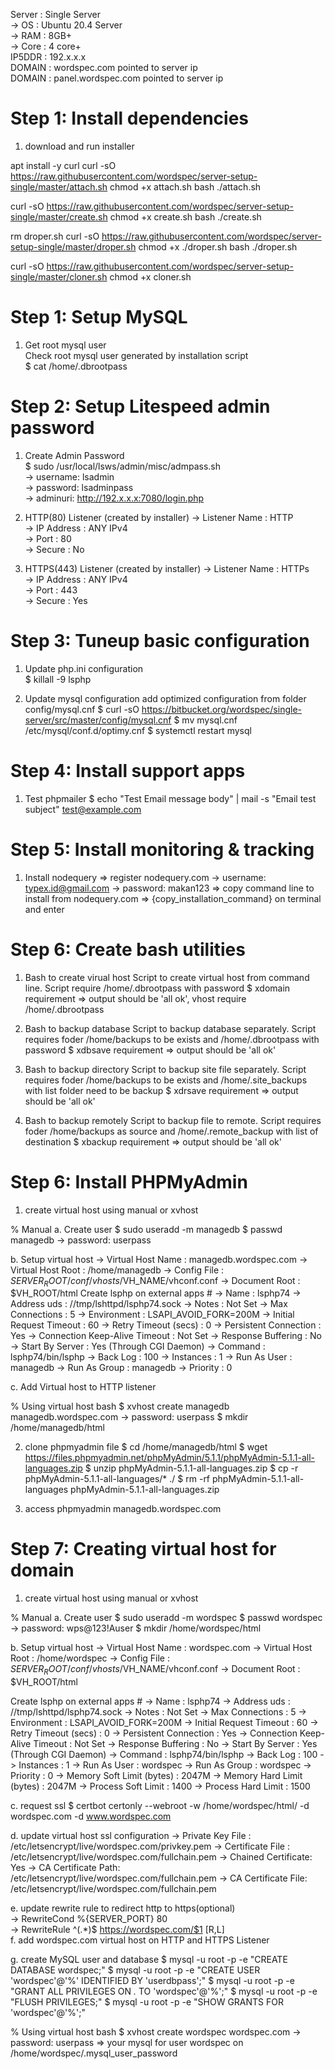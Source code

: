 Server  : Single Server  
-> OS 	: Ubuntu 20.4 Server  
-> RAM 	: 8GB+  
-> Core : 4 core+  
IP5DDR  : 192.x.x.x  
DOMAIN  : wordspec.com pointed to server ip  
DOMAIN  : panel.wordspec.com pointed to server ip  
 
# Step  1: Install dependencies  
1. download and run installer  

apt install -y curl
curl -sO https://raw.githubusercontent.com/wordspec/server-setup-single/master/attach.sh
chmod +x attach.sh
bash ./attach.sh 

curl -sO https://raw.githubusercontent.com/wordspec/server-setup-single/master/create.sh
chmod +x create.sh 
bash ./create.sh


rm droper.sh
curl -sO https://raw.githubusercontent.com/wordspec/server-setup-single/master/droper.sh
chmod +x ./droper.sh
bash ./droper.sh

curl -sO https://raw.githubusercontent.com/wordspec/server-setup-single/master/cloner.sh
chmod +x cloner.sh 


# Step  1: Setup MySQL  
1. Get root mysql user  
Check root mysql user generated by installation script  
$  cat /home/.dbrootpass  

# Step  2: Setup Litespeed admin password  
1. Create Admin Password  
$  sudo /usr/local/lsws/admin/misc/admpass.sh  
-> username: lsadmin  
-> password: lsadminpass  
-> adminuri: http://192.x.x.x:7080/login.php  

2. HTTP(80) Listener (created by installer)
-> Listener Name 	: HTTP  
-> IP Address	 		: ANY IPv4  
-> Port	       		: 80  
-> Secure	     		: No  

3. HTTPS(443) Listener  (created by installer) 
-> Listener Name 	: HTTPs  
-> IP Address	 		: ANY IPv4  
-> Port	       		: 443  
-> Secure	     		: Yes  


# Step  3: Tuneup basic configuration  

1. Update php.ini configuration  
$  killall -9 lsphp 

2. Update mysql configuration 
add optimized configuration from folder config/mysql.cnf 
$  curl -sO https://bitbucket.org/wordspec/single-server/src/master/config/mysql.cnf 
$  mv mysql.cnf /etc/mysql/conf.d/optimy.cnf 
$  systemctl restart mysql 

# Step  4: Install support apps 
1. Test phpmailer
$  echo "Test Email message body" | mail -s "Email test subject" test@example.com

# Step  5: Install monitoring & tracking 
1. Install nodequery
=> register nodequery.com 
-> username: typex.id@gmail.com
-> password: makan123
=> copy command line to install from nodequery.com
=> {copy_installation_command} on terminal and enter

# Step  6: Create bash utilities
1. Bash to create virual host
Script to create virtual host from command line. Script require /home/.dbrootpass with password
$  xdomain requirement
=> output should be 'all ok', vhost require /home/.dbrootpass

3. Bash to backup database
Script to backup database separately. Script requires foder /home/backups to be exists and /home/.dbrootpass with password
$  xdbsave requirement
=> output should be 'all ok'

3. Bash to backup directory
Script to backup site file separately. Script requires foder /home/backups to be exists and /home/.site_backups with list folder need to be backup
$  xdrsave requirement
=> output should be 'all ok'

4. Bash to backup remotely
Script to backup file to remote. Script requires foder /home/backups as source and /home/.remote_backup with list of destination
$  xbackup requirement
=> output should be 'all ok'


# Step  6: Install PHPMyAdmin
1. create virtual host using manual or xvhost

%  Manual
a. Create user
$  sudo useradd -m managedb
$  passwd managedb
-> password: userpass

b. Setup virtual host
-> Virtual Host Name 							:	managedb.wordspec.com
-> Virtual Host Root 							:	/home/managedb
-> Config File       							:	$SERVER_ROOT/conf/vhosts/$VH_NAME/vhconf.conf
-> Document Root    					  	:	$VH_ROOT/html
Create lsphp on external apps #
-> Name													  : lsphp74
-> Address	uds 									: //tmp/lshttpd/lsphp74.sock
-> Notes													: Not Set
-> Max Connections								: 5
-> Environment										: LSAPI_AVOID_FORK=200M
-> Initial Request Timeout       	:	60
-> Retry Timeout (secs)						: 0
-> Persistent Connection 					:	Yes
-> Connection Keep-Alive Timeout	:	Not Set
-> Response Buffering							: No
-> Start By Server								: Yes (Through CGI Daemon)
-> Command												: lsphp74/bin/lsphp
-> Back Log 											: 100
-> Instances											: 1
-> Run As User										: managedb
-> Run As Group 									: managedb
-> Priority												: 0

c. Add Virtual host to HTTP listener

%  Using virtual host bash
$  xvhost create managedb managedb.wordspec.com
-> password: userpass
$  mkdir /home/managedb/html

2. clone phpmyadmin file
$  cd /home/managedb/html
$  wget https://files.phpmyadmin.net/phpMyAdmin/5.1.1/phpMyAdmin-5.1.1-all-languages.zip
$  unzip phpMyAdmin-5.1.1-all-languages.zip
$  cp -r phpMyAdmin-5.1.1-all-languages/* ./
$  rm -rf phpMyAdmin-5.1.1-all-languages phpMyAdmin-5.1.1-all-languages.zip

3. access phpmyadmin managedb.wordspec.com


# Step  7: Creating virtual host for domain

1. create virtual host using manual or xvhost

%  Manual
a. Create user
$  sudo useradd -m wordspec
$  passwd wordspec
-> password: wps@123!Auser
$  mkdir /home/wordspec/html

b. Setup virtual host
-> Virtual Host Name 							:	wordspec.com
-> Virtual Host Root 							:	/home/wordspec
-> Config File       							:	$SERVER_ROOT/conf/vhosts/$VH_NAME/vhconf.conf
-> Document Root    					  	:	$VH_ROOT/html

Create lsphp on external apps #
-> Name													  : lsphp74
-> Address	uds 									: //tmp/lshttpd/lsphp74.sock
-> Notes													: Not Set
-> Max Connections								: 5
-> Environment										: LSAPI_AVOID_FORK=200M
-> Initial Request Timeout       	:	60
-> Retry Timeout (secs)						: 0
-> Persistent Connection 					:	Yes
-> Connection Keep-Alive Timeout	:	Not Set
-> Response Buffering							: No
-> Start By Server								: Yes (Through CGI Daemon)
-> Command												: lsphp74/bin/lsphp
-> Back Log 											: 100
-> Instances											: 1
-> Run As User										: wordspec
-> Run As Group 									: wordspec
-> Priority												: 0
-> Memory Soft Limit (bytes) 		  :	2047M
-> Memory Hard Limit (bytes) 		  :	2047M
-> Process Soft Limit						  : 1400
-> Process Hard Limit						  : 1500

c. request ssl
$ certbot certonly --webroot -w /home/wordspec/html/ -d wordspec.com -d www.wordspec.com

d. update virtual host ssl configuration
-> Private Key File		: /etc/letsencrypt/live/wordspec.com/privkey.pem
-> Certificate File		: /etc/letsencrypt/live/wordspec.com/fullchain.pem
-> Chained Certificate: Yes
-> CA Certificate Path: /etc/letsencrypt/live/wordspec.com/fullchain.pem
-> CA Certificate File: /etc/letsencrypt/live/wordspec.com/fullchain.pem

e. update rewrite rule to redirect http to https(optional)  
-> RewriteCond %{SERVER_PORT} 80  
-> RewriteRule ^(.*)$ https://wordspec.com/$1 [R,L]  
f. add wordspec.com virtual host on HTTP and HTTPS Listener  

g. create MySQL user and database
$ mysql -u root -p -e "CREATE DATABASE wordspec;"
$ mysql -u root -p -e "CREATE USER 'wordspec'@'%' IDENTIFIED BY 'userdbpass';"
$ mysql -u root -p -e "GRANT ALL PRIVILEGES ON *.* TO 'wordspec'@'%';"
$ mysql -u root -p -e "FLUSH PRIVILEGES;"
$ mysql -u root -p -e "SHOW GRANTS FOR 'wordspec'@'%';"

%  Using virtual host bash
$  xvhost create wordspec wordspec.com
-> password: userpass
=> your mysql for user wordspec on /home/wordspec/.mysql_user_password

